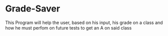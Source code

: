 # Grade-Saver
This Program will help the user, based on his input, his grade on a class and how he must perfom on future tests to get an A on said class
